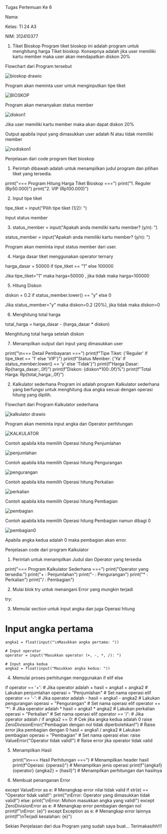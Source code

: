 Tugas Pertemuan Ke 6

Nama:

Kelas: TI 24 A3

NIM: 312410377

1. Tiket Bioskop
Program tiket bioskop ini adalah program untuk menghitung harga Tiket bioskop. Konsepnya adalah jika user memiliki kartu member maka user akan mendapatkan diskon 20%

Flowchart dari Program tersebut

![bioskop drawio](https://github.com/user-attachments/assets/dea013de-65bc-4c79-88de-b3b3f8b91e82)

Program akan meminta user untuk menginputkan tipe tiket

![BIOSKOP](https://github.com/user-attachments/assets/ccf0faec-8c5b-4cb1-a410-b539cc7fe943)

Program akan menanyakan status member

![diskon1](https://github.com/user-attachments/assets/23f44fa4-8831-4b4e-b71b-522cf6a59551)

Jika user memiliki kartu member maka akan dapat diskon 20%

Output apabila input yang dimasukkan user adalah N atau tidak memiliki member

![nodiskon1](https://github.com/user-attachments/assets/bfc0ddca-8da5-4cb6-9d70-0851992cc679)

Penjelasan dari code program tiket bioskop

1. Perintah dibawah adalah untuk menampilkan judul program dan pilihan tiket yang tersedia.

print("=== Program Hitung Harga Tiket Bioskop ===")
print("1. Reguler (Rp50.000)")
print("2. VIP (Rp100.000)")

2. Input tipe tiket

tipe_tiket = input("Pilih tipe tiket (1/2): ")

Input status member

3. status_member = input("Apakah anda memiliki kartu member? (y/n): ")

status_member = input("Apakah anda memiliki kartu member? (y/n): ")

Program akan meminta input status member dari user.

4. Harga dasar tiket menggunakan operator ternary

harga_dasar = 50000 if tipe_tiket == "1" else 100000

Jika tipe_tiket="1" maka harga=50000 , jika tidak maka harga=100000

5. Hitung Diskon

diskon = 0.2 if status_member.lower() == "y" else 0

Jika status_member="y" maka diskon=0.2 (20%), jika tidak maka diskon=0

6. Menghitung total harga

total_harga = harga_dasar - (harga_dasar * diskon)

Menghitung total harga setelah diskon

7. Menampilkan output dari input yang dimasukkan user

print("\n=== Detail Pembayaran ===")
print(f"Tipe Tiket: {'Reguler' if tipe_tiket == '1' else 'VIP'}")
print(f"Status Member: {'Ya' if status_member.lower() == 'y' else 'Tidak'}")
print(f"Harga Dasar: Rp{harga_dasar:,.0f}")
print(f"Diskon: {diskon*100:.0f}%")
print(f"Total Harga: Rp{total_harga:,.0f}")

2. Kalkulator sederhana
Program ini adalah program Kalkulator sederhana yang berfungsi untuk menghitung dua angka sesuai dengan operasi hitung yang dipilih.

Flowchart dari Program Kalkulator sederhana

![kalkulator drawio](https://github.com/user-attachments/assets/5053fca3-2be4-461f-84d4-a98bdd0a686b)

Program akan meminta input angka dan Operator perhitungan

![KALKULATOR](https://github.com/user-attachments/assets/c1901cfb-0780-456e-be9d-ecc76f62c034)

Contoh apabila kita memilih Operasi hitung Penjumlahan

![penjumlahan](https://github.com/user-attachments/assets/c51777ed-b55e-4739-8f6d-a6484e7c3b4f)

Contoh apabila kita memilih Operasi hitung Pengurangan

![pengurangan](https://github.com/user-attachments/assets/a72d284d-dc68-41f0-87a9-efba430398af)

Contoh apabila kita memilih Operasi hitung Perkalian

![perkalian](https://github.com/user-attachments/assets/8ce958cb-b070-46a2-93b2-6a74bf5d7ed0)

Contoh apabila kita memilih Operasi hitung Pembagian

![pembagian](https://github.com/user-attachments/assets/a4f07ab5-1de8-400e-ba8e-017741614056)

Contoh apabila kita memilih Operasi hitung Pembagian namun dibagi 0

![pembagian0](https://github.com/user-attachments/assets/f13e90ba-c30f-4299-9814-92ecbf0a26d3)

Apabila angka kedua adalah 0 maka pembagian akan error.

Penjelasan code dari program Kalkulator

1. Perintah untuk menampilkan Judul dan Operator yang tersedia

print("=== Program Kalkulator Sederhana ===")
print("Operator yang tersedia:")
print("+ : Penjumlahan")
print("- : Pengurangan")
print("* : Perkalian")
print("/ : Pembagian")

2. Mulai blok try untuk menangani Error yang mungkin terjadi

try:

3. Memulai section untuk input angka dan juga Operasi hitung

  # Input angka pertama
    angka1 = float(input("\nMasukkan angka pertama: "))

    # Input operator
    operator = input("Masukkan operator (+, -, *, /): ")

    # Input angka kedua
    angka2 = float(input("Masukkan angka kedua: "))

4. Memulai proses perhitungan menggunakan if elif else

  if operator == '+':                    # Jika operator adalah +
        hasil = angka1 + angka2           # Lakukan penjumlahan
        operasi = "Penjumlahan"          # Set nama operasi
    elif operator == '-':                 # Jika operator adalah -
        hasil = angka1 - angka2          # Lakukan pengurangan
        operasi = "Pengurangan"          # Set nama operasi
    elif operator == '*':                 # Jika operator adalah *
        hasil = angka1 * angka2          # Lakukan perkalian
        operasi = "Perkalian"            # Set nama operasi
    elif operator == '/':                 # Jika operator adalah /
        if angka2 == 0:                  # Cek jika angka kedua adalah 0
            raise ZeroDivisionError("Pembagian dengan nol tidak diperbolehkan!")  # Raise error jika pembagian dengan 0
        hasil = angka1 / angka2          # Lakukan pembagian
        operasi = "Pembagian"            # Set nama operasi
    else:
        raise ValueError("Operator tidak valid!")  # Raise error jika operator tidak valid

5. Menampilkan Hasil

    print("\n=== Hasil Perhitungan ===")                   # Menampilkan header hasil
    print(f"Operasi: {operasi}")                          # Menampilkan jenis operasi
    print(f"{angka1} {operator} {angka2} = {hasil}")      # Menampilkan perhitungan dan hasilnya

6. Membuat penanganan Error

except ValueError as e:                                    # Menangkap error nilai tidak valid
    if str(e) == "Operator tidak valid!":
        print("\nError: Operator yang dimasukkan tidak valid!")
    else:
        print("\nError: Mohon masukkan angka yang valid!")
except ZeroDivisionError as e:                            # Menangkap error pembagian dengan nol
    print(f"\nError: {e}")
except Exception as e:                                     # Menangkap error lainnya
    print(f"\nTerjadi kesalahan: {e}")

Sekian Penjelasan dari dua Program yang sudah saya buat... Terimakasihh!!! 

